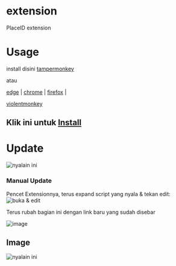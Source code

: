 # extension
PlaceID extension

# Usage

install disini [tampermonkey](https://www.tampermonkey.net/)

atau

[edge](https://microsoftedge.microsoft.com/addons/detail/tampermonkey/iikmkjmpaadaobahmlepeloendndfphd) |
[chrome](https://chrome.google.com/webstore/detail/dhdgffkkebhmkfjojejmpbldmpobfkfo) |
[firefox](https://addons.mozilla.org/en-US/firefox/addon/tampermonkey/) |

[violentmonkey](https://discord.com/channels/@me/960092572066381844/960124671364309132)

## Klik ini untuk [Install](https://github.com/placeID/extension/raw/main/PlaceID.user.js)

# Update

![nyalain ini](https://media.discordapp.net/attachments/958987119500607558/960115704038817792/unknown.png)

### Manual Update

Pencet Extensionnya, terus expand script yang nyala & tekan edit:
![buka & edit](https://i.imgur.com/XPYdtrw.png)

Terus rubah bagian ini dengan link baru yang sudah disebar

![image](https://user-images.githubusercontent.com/102897181/161433016-80c5deae-d940-4ac2-a4c1-ded58b1c5212.png)

## Image

![nyalain ini](https://media.discordapp.net/attachments/958987119500607558/960122534576160798/unknown.png?width=810&height=466)
